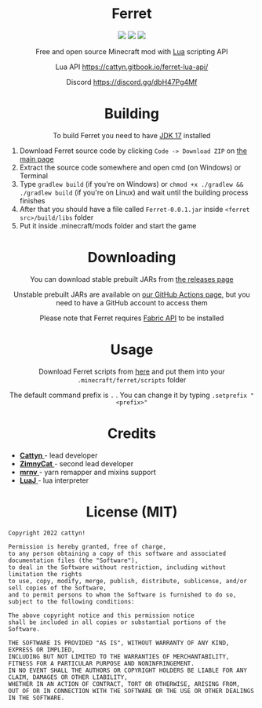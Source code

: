 <div align="center">

# Ferret

![](https://img.shields.io/github/downloads/cattyngmd/ferret/total) ![](https://img.shields.io/github/commit-activity/w/cattyngmd/ferret) <a href="https://discord.gg/dbH47Pg4Mf"><img src="https://img.shields.io/discord/928792065649819698" /></a>

Free and open source Minecraft mod with [Lua](https://en.wikipedia.org/wiki/Lua_(programming_language)) scripting API

Lua API https://cattyn.gitbook.io/ferret-lua-api/

Discord https://discord.gg/dbH47Pg4Mf
  
# Building
  
To build Ferret you need to have [JDK 17](https://www.oracle.com/java/technologies/javase/jdk17-archive-downloads.html) installed
  
</div>

1. Download Ferret source code by clicking `Code -> Download ZIP` on [the main page](https://github.com/cattyngmd/Ferret)
2. Extract the source code somewhere and open cmd (on Windows) or Terminal
3. Type `gradlew build` (if you're on Windows) or `chmod +x ./gradlew && ./gradlew build` (if you're on Linux) and wait until the building process finishes
4. After that you should have a file called `Ferret-0.0.1.jar` inside `<ferret src>/build/libs` folder
5. Put it inside .minecraft/mods folder and start the game

<div align="center">
  
# Downloading
  
You can download stable prebuilt JARs from [the releases page](https://github.com/cattyngmd/Ferret/releases)

Unstable prebuilt JARs are available on [our GitHub Actions page](https://github.com/cattyngmd/Ferret/actions), but you need to have a GitHub account to access them
  
Please note that Ferret requires [Fabric API](https://www.curseforge.com/minecraft/mc-mods/fabric-api) to be installed

# Usage
  
Download Ferret scripts from [here](https://github.com/cattyngmd/Ferret-Scripts) and put them into your `.minecraft/ferret/scripts` folder

The default command prefix is `.` . You can change it by typing `.setprefix "<prefix>"`
  
# Credits

</div>

- <a href="https://github.com/cattyngmd"> **Cattyn** </a> - lead developer
- <a href="https://github.com/zimnycat"> **ZimnyCat** </a> - second lead developer
- <a href="https://github.com/mr-nv"> **mrnv** </a> - yarn remapper and mixins support
- <a href="https://github.com/luaj/luaj"> **LuaJ** </a> - lua interpreter

<div align="center">
  
# License (MIT)
  
  </div>

```
Copyright 2022 cattyn!

Permission is hereby granted, free of charge,
to any person obtaining a copy of this software and associated documentation files (the "Software"),
to deal in the Software without restriction, including without limitation the rights
to use, copy, modify, merge, publish, distribute, sublicense, and/or sell copies of the Software,
and to permit persons to whom the Software is furnished to do so, subject to the following conditions:

The above copyright notice and this permission notice
shall be included in all copies or substantial portions of the Software.

THE SOFTWARE IS PROVIDED "AS IS", WITHOUT WARRANTY OF ANY KIND, EXPRESS OR IMPLIED,
INCLUDING BUT NOT LIMITED TO THE WARRANTIES OF MERCHANTABILITY,
FITNESS FOR A PARTICULAR PURPOSE AND NONINFRINGEMENT.
IN NO EVENT SHALL THE AUTHORS OR COPYRIGHT HOLDERS BE LIABLE FOR ANY CLAIM, DAMAGES OR OTHER LIABILITY,
WHETHER IN AN ACTION OF CONTRACT, TORT OR OTHERWISE, ARISING FROM,
OUT OF OR IN CONNECTION WITH THE SOFTWARE OR THE USE OR OTHER DEALINGS IN THE SOFTWARE.
```
